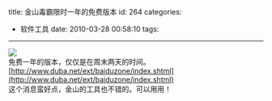 title: 金山毒霸限时一年的免费版本
id: 264
categories:
  - 软件工具
date: 2010-03-28 00:58:10
tags:
---

![](http://m3.img.libdd.com/farm4/2012/0822/14/D378660E1435279E602F1535FBBF5F159F4D8A189977_500_39.jpg)</img>
</br>免费一年的版本，仅仅是在周末两天的时间。
</br>[http://www.duba.net/ext/baiduzone/index.shtml](http://www.duba.net/ext/baiduzone/index.shtml)
</br>这个消息蛮好点，金山的工具也不错的。可以用用！
